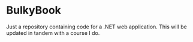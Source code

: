 # BulkyBook

Just a repository containing code for a .NET web application. This will be updated in tandem with a course I do. 

